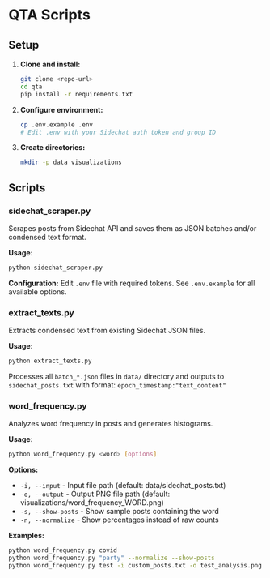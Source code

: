 # QTA Scripts

## Setup

1. **Clone and install:**
   ```bash
   git clone <repo-url>
   cd qta
   pip install -r requirements.txt
   ```

2. **Configure environment:**
   ```bash
   cp .env.example .env
   # Edit .env with your Sidechat auth token and group ID
   ```

3. **Create directories:**
   ```bash
   mkdir -p data visualizations
   ```

## Scripts

### sidechat_scraper.py

Scrapes posts from Sidechat API and saves them as JSON batches and/or condensed text format.

**Usage:**
```bash
python sidechat_scraper.py
```

**Configuration:**
Edit `.env` file with required tokens. See `.env.example` for all available options.

### extract_texts.py

Extracts condensed text from existing Sidechat JSON files.

**Usage:**
```bash
python extract_texts.py
```

Processes all `batch_*.json` files in `data/` directory and outputs to `sidechat_posts.txt` with format: `epoch_timestamp:"text_content"`

### word_frequency.py

Analyzes word frequency in posts and generates histograms.

**Usage:**
```bash
python word_frequency.py <word> [options]
```

**Options:**
- `-i, --input` - Input file path (default: data/sidechat_posts.txt)
- `-o, --output` - Output PNG file path (default: visualizations/word_frequency_WORD.png)
- `-s, --show-posts` - Show sample posts containing the word
- `-n, --normalize` - Show percentages instead of raw counts

**Examples:**
```bash
python word_frequency.py covid
python word_frequency.py "party" --normalize --show-posts
python word_frequency.py test -i custom_posts.txt -o test_analysis.png
```